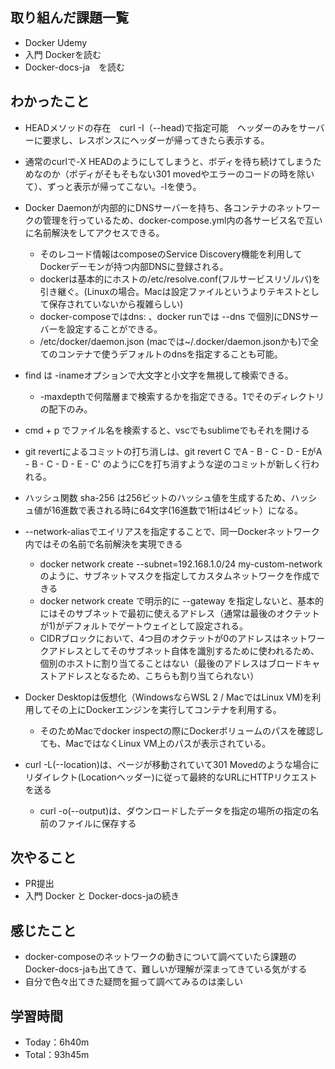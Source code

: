 ## 取り組んだ課題一覧
- Docker Udemy
- 入門 Dockerを読む
- Docker-docs-ja　を読む

## わかったこと
- HEADメソッドの存在　curl -I（--head)で指定可能　ヘッダーのみをサーバーに要求し、レスポンスにヘッダーが帰ってきたら表示する。
- 通常のcurlで-X HEADのようにしてしまうと、ボディを待ち続けてしまうためなのか（ボディがそもそもない301 movedやエラーのコードの時を除いて）、ずっと表示が帰ってこない。-Iを使う。
- Docker Daemonが内部的にDNSサーバーを持ち、各コンテナのネットワークの管理を行っているため、docker-compose.yml内の各サービス名で互いに名前解決をしてアクセスできる。
    - そのレコード情報はcomposeのService Discovery機能を利用してDockerデーモンが持つ内部DNSに登録される。
    - dockerは基本的にホストの/etc/resolve.conf(フルサービスリゾルバ)を引き継ぐ。(Linuxの場合。Macは設定ファイルというよりテキストとして保存されていないから複雑らしい)
    - docker-composeではdns: 、docker runでは --dns で個別にDNSサーバーを設定することができる。
    - /etc/docker/daemon.json (macでは~/.docker/daemon.jsonかも)で全てのコンテナで使うデフォルトのdnsを指定することも可能。

- find は -inameオプションで大文字と小文字を無視して検索できる。
    - -maxdepthで何階層まで検索するかを指定できる。1でそのディレクトリの配下のみ。

- cmd + p でファイル名を検索すると、vscでもsublimeでもそれを開ける

- git revertによるコミットの打ち消しは、git revert C でA - B - C - D - EがA - B - C - D - E - C' のようにCを打ち消すような逆のコミットが新しく行われる。

- ハッシュ関数 sha-256 は256ビットのハッシュ値を生成するため、ハッシュ値が16進数で表される時に64文字(16進数で1桁は4ビット）になる。

- --network-aliasでエイリアスを指定することで、同一Dockerネットワーク内ではその名前で名前解決を実現できる
    - docker network create --subnet=192.168.1.0/24 my-custom-network のように、サブネットマスクを指定してカスタムネットワークを作成できる
    - docker network create で明示的に --gateway を指定しないと、基本的にはそのサブネットで最初に使えるアドレス（通常は最後のオクテットが1)がデフォルトでゲートウェイとして設定される。
    - CIDRブロックにおいて、4つ目のオクテットが0のアドレスはネットワークアドレスとしてそのサブネット自体を識別するために使われるため、個別のホストに割り当てることはない（最後のアドレスはブロードキャストアドレスとなるため、こちらも割り当てられない）

- Docker Desktopは仮想化（WindowsならWSL 2 / MacではLinux VM)を利用してその上にDockerエンジンを実行してコンテナを利用する。
    - そのためMacでdocker inspectの際にDockerボリュームのパスを確認しても、MacではなくLinux VM上のパスが表示されている。

- curl -L(--location)は、ページが移動されていて301 Movedのような場合にリダイレクト(Locationヘッダー)に従って最終的なURLにHTTPリクエストを送る
    - curl -o(--output)は、ダウンロードしたデータを指定の場所の指定の名前のファイルに保存する

## 次やること
- PR提出
- 入門 Docker と Docker-docs-jaの続き

## 感じたこと
- docker-composeのネットワークの動きについて調べていたら課題のDocker-docs-jaも出てきて、難しいが理解が深まってきている気がする
- 自分で色々出てきた疑問を掘って調べてみるのは楽しい

## 学習時間
- Today：6h40m
- Total：93h45m

